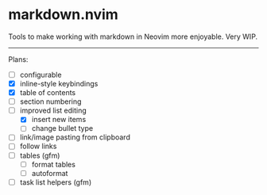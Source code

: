 # markdown.nvim <!-- omit in toc -->

Tools to make working with markdown in Neovim more enjoyable. Very WIP.

---

Plans:

- [ ] configurable
- [x] inline-style keybindings
- [x] table of contents
- [ ] section numbering
- [ ] improved list editing
  - [x] insert new items
  - [ ] change bullet type
- [ ] link/image pasting from clipboard
- [ ] follow links
- [ ] tables (gfm)
  - [ ] format tables
  - [ ] autoformat
- [ ] task list helpers (gfm)
